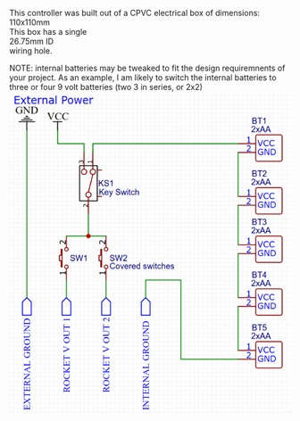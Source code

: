 This controller was built out of a CPVC electrical box of dimensions:    
110x110mm    
This box has a single    
26.75mm ID    
wiring hole.   

NOTE: internal batteries may be tweaked to fit the design requiremnents of your project. As an example, I am likely to switch the internal batteries to three or four 9 volt batteries (two 3 in series, or 2x2)        
![alt text](https://raw.githubusercontent.com/GabrielPresley/Rocket/main/CONTROLLER/CONTROLLER_SCHEMA.png)
